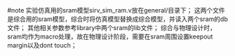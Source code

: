 #note
实验仿真用的sram模型sirv_sim_ram.v放在general/目录下；
这两个文件是综合用的sram模型，综合时将仿真模型替换成综合模型，并读入两个sram的db文件；
其他相关参数参考library中两个sram的lib文件；
综合与物理设计时，sram均作为macro处理，故在物理设计阶段，需要在sram周围设置keepout margin以及dont touch；

